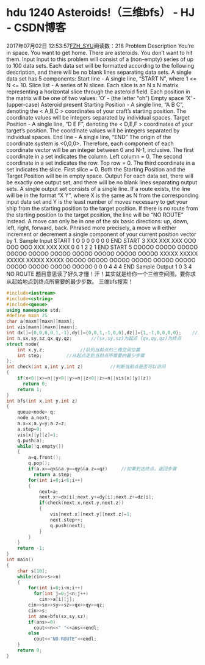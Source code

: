 # hdu 1240 Asteroids!（三维bfs） - HJ - CSDN博客
2017年07月02日 12:53:57[FZH_SYU](https://me.csdn.net/feizaoSYUACM)阅读数：218
Problem Description 
You’re in space. 
You want to get home. 
There are asteroids. 
You don’t want to hit them.
Input 
Input to this problem will consist of a (non-empty) series of up to 100 data sets. Each data set will be formatted according to the following description, and there will be no blank lines separating data sets.
A single data set has 5 components:
Start line - A single line, “START N”, where 1 <= N <= 10.
Slice list - A series of N slices. Each slice is an N x N matrix representing a horizontal slice through the asteroid field. Each position in the matrix will be one of two values:
‘O’ - (the letter “oh”) Empty space
‘X’ - (upper-case) Asteroid present
Starting Position - A single line, “A B C”, denoting the < A,B,C > coordinates of your craft’s starting position. The coordinate values will be integers separated by individual spaces.
Target Position - A single line, “D E F”, denoting the < D,E,F > coordinates of your target’s position. The coordinate values will be integers separated by individual spaces.
End line - A single line, “END”
The origin of the coordinate system is <0,0,0>. Therefore, each component of each coordinate vector will be an integer between 0 and N-1, inclusive.
The first coordinate in a set indicates the column. Left column = 0.
The second coordinate in a set indicates the row. Top row = 0.
The third coordinate in a set indicates the slice. First slice = 0.
Both the Starting Position and the Target Position will be in empty space.
Output 
For each data set, there will be exactly one output set, and there will be no blank lines separating output sets.
A single output set consists of a single line. If a route exists, the line will be in the format “X Y”, where X is the same as N from the corresponding input data set and Y is the least number of moves necessary to get your ship from the starting position to the target position. If there is no route from the starting position to the target position, the line will be “NO ROUTE” instead.
A move can only be in one of the six basic directions: up, down, left, right, forward, back. Phrased more precisely, a move will either increment or decrement a single component of your current position vector by 1.
Sample Input
START 1 
O 
0 0 0 
0 0 0 
END 
START 3 
XXX 
XXX 
XXX 
OOO 
OOO 
OOO 
XXX 
XXX 
XXX 
0 0 1 
2 2 1 
END 
START 5 
OOOOO 
OOOOO 
OOOOO 
OOOOO 
OOOOO 
OOOOO 
OOOOO 
OOOOO 
OOOOO 
OOOOO 
XXXXX 
XXXXX 
XXXXX 
XXXXX 
XXXXX 
OOOOO 
OOOOO 
OOOOO 
OOOOO 
OOOOO 
OOOOO 
OOOOO 
OOOOO 
OOOOO 
OOOOO 
0 0 0 
4 4 4 
END
Sample Output
1 0 
3 4 
NO ROUTE
题目意思读了好久才懂！汗！其实就是给你一个三维空间图，要你求从起始地点到终点所需要的最少步数。
三维bfs搜索！
```cpp
#include<iostream>
#include<cstring>
#include<queue>
using namespace std;
#define maxn 25
char a[maxn][maxn][maxn];
int vis[maxn][maxn][maxn];
int dx[]={0,0,0,0,1,-1},dy[]={0,0,1,-1,0,0},dz[]={1,-1,0,0,0,0};    //三维遍历 
int n,sx,sy,sz,qx,qy,qz;       //(sx,sy,sz)为起点 (qx,qy,qz)为终点 
struct node{
    int x,y,z;             //队列当前点的三维空间位置 
    int step;         //从起点走到当前点所需要的最少步骤 
};
int check(int x,int y,int z)          //判断当前点是否可以访问 
{
    if(x<0||x>=n||y<0||y>=n||z<0||z>=n||vis[x][y][z])
      return 0;
    return 1;
}
int bfs(int x,int y,int z)
{
    queue<node> q;
    node a,next;
    a.x=x;a.y=y;a.z=z;
    a.step=0;
    vis[x][y][z]=1;
    q.push(a);
    while(!q.empty())
    {
        a=q.front();
        q.pop();
        if(a.x==qx&&a.y==qy&&a.z==qz)     //如果到达终点，返回步骤 
          return a.step;
        for(int i=0;i<6;i++)
        {
            next=a;
            next.x+=dx[i];next.y+=dy[i];next.z+=dz[i];
            if(check(next.x,next.y,next.z))
            {
                vis[next.x][next.y][next.z]=1;
                next.step++;
                q.push(next);
            }
        }
    }
    return -1;
}
int main()
{
    char s[10];
    while(cin>>s>>n)
    {
        for(int i=0;i<n;i++)
          for(int j=0;j<n;j++)
            cin>>a[i][j];
        cin>>sx>>sy>>sz>>qx>>qy>>qz;
        cin>>s;
        int ans=bfs(sx,sy,sz);
        if(ans>=0)
          cout<<n<<" "<<ans<<endl;
        else
          cout<<"NO ROUTE"<<endl;
    }
    return 0;
}
```
